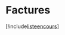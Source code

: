 # Factures

[!include[listeencours](factures.listeencours.autogen.md)]



































































